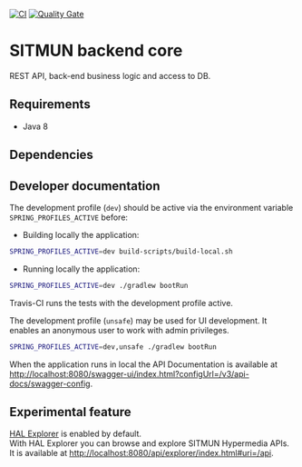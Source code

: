 [![CI](https://github.com/sitmun/sitmun-backend-core/actions/workflows/ci.yml/badge.svg)](https://github.com/sitmun/sitmun-backend-core/actions/workflows/ci.yml)
[![Quality Gate](https://sonarcloud.io/api/project_badges/measure?project=org.sitmun%3Asitmun-backend-core&metric=alert_status)](https://sonarcloud.io/dashboard?id=org.sitmun%3Asitmun-backend-core)

# SITMUN backend core

REST API, back-end business logic and access to DB.

## Requirements

- Java 8

## Dependencies

## Developer documentation

The development profile (`dev`) should be active via the environment variable `SPRING_PROFILES_ACTIVE` before:

- Building locally the application:

```bash
SPRING_PROFILES_ACTIVE=dev build-scripts/build-local.sh
```

- Running locally the application:

```bash
SPRING_PROFILES_ACTIVE=dev ./gradlew bootRun
```

Travis-CI runs the tests with the development profile active.

The development profile (`unsafe`) may be used for UI development. It enables an anonymous user to work with admin
privileges.

```bash
SPRING_PROFILES_ACTIVE=dev,unsafe ./gradlew bootRun
```

When the application runs in local the API Documentation is available at
<http://localhost:8080/swagger-ui/index.html?configUrl=/v3/api-docs/swagger-config>.

## Experimental feature

[HAL Explorer](https://github.com/toedter/hal-explorer) is enabled by default.  
With HAL Explorer you can browse and explore SITMUN Hypermedia APIs. It is available
at <http://localhost:8080/api/explorer/index.html#uri=/api>.
